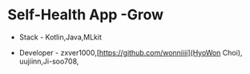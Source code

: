 # Self-Health App -Grow


- Stack - Kotlin,Java,MLkit


- Developer - zxver1000,[https://github.com/wonniiii](HyoWon Choi), uujiinn,Ji-soo708,



# 

